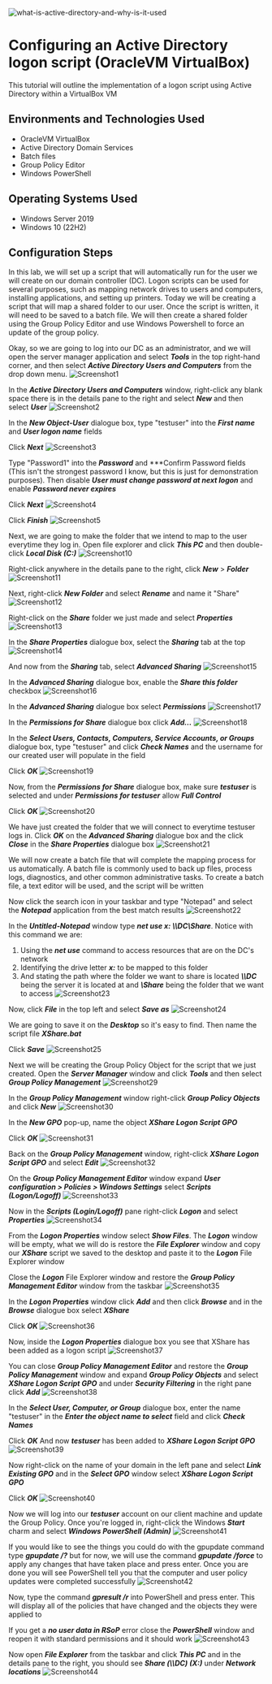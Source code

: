 ![what-is-active-directory-and-why-is-it-used](https://github.com/Brandon-Baker11/Configuring-an-Active-Directory-logon-script/assets/140644499/1ab31f15-f765-49e3-bdab-8e8704eecb6c)

# Configuring an Active Directory logon script (OracleVM VirtualBox)
This tutorial will outline the implementation of a logon script using Active Directory within a VirtualBox VM

## Environments and Technologies Used
- OracleVM VirtualBox
- Active Directory Domain Services
- Batch files
- Group Policy Editor
- Windows PowerShell

## Operating Systems Used
- Windows Server 2019
- Windows 10 (22H2)

## Configuration Steps
In this lab, we will set up a script that will automatically run for the user we will create on our domain controller (DC). Logon scripts can be used for several purposes, such as mapping network drives to users and computers, installing applications, and setting up printers. Today we will be creating a script that will map a shared folder to our user. Once the script is written, it will need to be saved to a batch file. We will then create a shared folder using the Group Policy Editor and use Windows Powershell to force an update of the group policy.


Okay, so we are going to log into our DC as an administrator, and we will open the server manager application and select ***Tools*** in the top right-hand corner, and then select ***Active Directory Users and Computers*** from the drop down menu.
![Screenshot1](https://github.com/Brandon-Baker11/Configuring-an-Active-Directory-logon-script/assets/140644499/34ef2feb-a39c-445c-9eba-700cccfb655c)


<!--In the ***Active Directory Users and Computers*** window, right-click any blank space there is in the details pane to the right and select ***New*** and then select ***Group***
![Screenshot0](https://github.com/Brandon-Baker11/Configuring-an-Active-Directory-logon-script/assets/140644499/f72f086c-a053-4187-b3c4-3f215aa6679b)


In the ***New Object-Group*** dialogue box, type "Folder Redirect" into the ***Group name*** field

Click ***OK***
![Screenshot01](https://github.com/Brandon-Baker11/Configuring-an-Active-Directory-logon-script/assets/140644499/58244e12-7942-4fac-aec6-041bee14ca5b)-->


In the ***Active Directory Users and Computers*** window, right-click any blank space there is in the details pane to the right and select ***New*** and then select ***User***
![Screenshot2](https://github.com/Brandon-Baker11/Configuring-an-Active-Directory-logon-script/assets/140644499/8b6f7e89-87a2-4e0a-a7d8-1c5172cac459)


In the ***New Object-User*** dialogue box, type "testuser" into the ***First name*** and ***User logon name*** fields

Click ***Next***
![Screenshot3](https://github.com/Brandon-Baker11/Configuring-an-Active-Directory-logon-script/assets/140644499/27827024-dfe7-4078-a002-d07479d0f721)


Type "Password1" into the ***Password*** and ***Confirm Password fields (This isn't the strongest password I know, but this is just for demonstration purposes). Then disable ***User must change password at next logon*** and enable ***Password never expires*** 

Click ***Next***
![Screenshot4](https://github.com/Brandon-Baker11/Configuring-an-Active-Directory-logon-script/assets/140644499/6c082d30-cae2-4e0f-a86b-251c14c29172)


Click ***Finish***
![Screenshot5](https://github.com/Brandon-Baker11/Configuring-an-Active-Directory-logon-script/assets/140644499/e1cefbfe-e931-48f9-ab74-fc5e9cdc61d2)


<!--Now, back on the ***Active Directory Users and Computers*** window, right-click the group we just created, ***Folder Redirect*** and select ***Properties***
![Screenshot6](https://github.com/Brandon-Baker11/Configuring-an-Active-Directory-logon-script/assets/140644499/8c3ec0a6-d362-498b-b377-8c0d9d463c3f)


From the ***Folder Redirect Properties*** dialogue box, select the ***Members*** tab and click ***Add***
![Screenshot7](https://github.com/Brandon-Baker11/Configuring-an-Active-Directory-logon-script/assets/140644499/a4e87993-daf7-4f7c-b84e-e6174ed873cd)


In the ***Select Users, Contacts, Computers, Service Accounts, or Groups*** dialogue box, type "testuser" in the ***Enter the object names to select*** field and click ***Check Names*** and click ***OK***
> The user's username will populate once you click the ***Check Names*** button
![Screenshot8](https://github.com/Brandon-Baker11/Configuring-an-Active-Directory-logon-script/assets/140644499/3de5519a-d83a-4625-b83e-958762559fba)


The user ***testuser*** is now added as a member of the ***Folder Redirect*** group

Click ***OK***
![Screenshot9](https://github.com/Brandon-Baker11/Configuring-an-Active-Directory-logon-script/assets/140644499/e8492b10-beb3-4632-bdad-da6619c6dd71) -->


Next, we are going to make the folder that we intend to map to the user everytime they log in. Open file explorer and click ***This PC*** and then double-click ***Local Disk (C:)***
![Screenshot10](https://github.com/Brandon-Baker11/Configuring-an-Active-Directory-logon-script/assets/140644499/933dd252-968a-4e3e-8649-43f558d0e255)


Right-click anywhere in the details pane to the right, click ***New*** > ***Folder***
![Screenshot11](https://github.com/Brandon-Baker11/Configuring-an-Active-Directory-logon-script/assets/140644499/eca7e236-5a5f-49c8-9cbb-f53ebec6b8c3)


Next, right-click ***New Folder*** and select ***Rename*** and name it "Share"
![Screenshot12](https://github.com/Brandon-Baker11/Configuring-an-Active-Directory-logon-script/assets/140644499/fca69e15-3305-4e5e-a981-c60ac1b0f13e)


Right-click on the ***Share*** folder we just made and select ***Properties***
![Screenshot13](https://github.com/Brandon-Baker11/Configuring-an-Active-Directory-logon-script/assets/140644499/c1b69964-ac19-46f8-aaf0-a0d12e11eb42)


In the ***Share Properties*** dialogue box, select the ***Sharing*** tab at the top
![Screenshot14](https://github.com/Brandon-Baker11/Configuring-an-Active-Directory-logon-script/assets/140644499/8ff769e5-e942-4b03-8dcb-7b783e617030)


And now from the ***Sharing*** tab, select ***Advanced Sharing*** 
![Screenshot15](https://github.com/Brandon-Baker11/Configuring-an-Active-Directory-logon-script/assets/140644499/68fd2e17-02fa-4985-99f2-a223671a0200)


In the ***Advanced Sharing*** dialogue box, enable the ***Share this folder*** checkbox
![Screenshot16](https://github.com/Brandon-Baker11/Configuring-an-Active-Directory-logon-script/assets/140644499/96717e9d-9e24-4732-bc75-829bef2f85a8)


In the ***Advanced Sharing*** dialogue box select ***Permissions***
![Screenshot17](https://github.com/Brandon-Baker11/Configuring-an-Active-Directory-logon-script/assets/140644499/b87df3f8-435f-45c9-9c6b-b80790191659)


In the ***Permissions for Share*** dialogue box click ***Add...***
![Screenshot18](https://github.com/Brandon-Baker11/Configuring-an-Active-Directory-logon-script/assets/140644499/5e50fd26-c535-42d5-9c12-b30bbad4bc51)


In the ***Select Users, Contacts, Computers, Service Accounts, or Groups*** dialogue box, type "testuser" and click ***Check Names*** and the username for our created user will populate in the field

Click ***OK***
![Screenshot19](https://github.com/Brandon-Baker11/Configuring-an-Active-Directory-logon-script/assets/140644499/7feabb2c-b5aa-49a0-a0e7-20a03fd3b086)


Now, from the ***Permissions for Share*** dialogue box, make sure ***testuser*** is selected and under ***Permissions for testuser*** allow ***Full Control***

Click ***OK***
![Screenshot20](https://github.com/Brandon-Baker11/Configuring-an-Active-Directory-logon-script/assets/140644499/66fcea29-8033-4759-95ac-293a5a25ba90)


We have just created the folder that we will connect to everytime testuser logs in. Click ***OK*** on the ***Advanced Sharing*** dialogue box and the click ***Close*** in the ***Share Properties*** dialogue box
![Screenshot21](https://github.com/Brandon-Baker11/Configuring-an-Active-Directory-logon-script/assets/140644499/1713bbd3-07ee-4546-bdbe-7a86a35334ac)


We will now create a batch file that will complete the mapping process for us automatically. A batch file is commonly used to back up files, process logs, diagnostics, and other common administrative tasks. To create a batch file, a text editor will be used, and the script will be written


Now click the search icon in your taskbar and type "Notepad" and select the ***Notepad*** application from the best match results
![Screenshot22](https://github.com/Brandon-Baker11/Configuring-an-Active-Directory-logon-script/assets/140644499/f7dda5b1-2bcd-4f38-aa88-7d2946d9819e)


In the ***Untitled-Notepad*** window type ***net use x: \\\DC\Share***. Notice with this command we are:
1. Using the ***net use*** command to access resources that are on the DC's network
2. Identifying the drive letter ***x:*** to be mapped to this folder
3. And stating the path where the folder we want to share is located ***\\\DC*** being the server it is located at and ***\Share*** being the folder that we want to access
![Screenshot23](https://github.com/Brandon-Baker11/Configuring-an-Active-Directory-logon-script/assets/140644499/5abd96ba-5130-41c0-8c88-197b21404120)


Now, click ***File*** in the top left and select ***Save as***
![Screenshot24](https://github.com/Brandon-Baker11/Configuring-an-Active-Directory-logon-script/assets/140644499/219d4375-7ba3-4e2a-9217-5ba8f8e322c2)


We are going to save it on the ***Desktop*** so it's easy to find. Then name the script file ***XShare.bat***

Click ***Save***
![Screenshot25](https://github.com/Brandon-Baker11/Configuring-an-Active-Directory-logon-script/assets/140644499/c22b7dbc-af20-4f70-a406-224c257c80f6)


<!--Close the ***NotePad*** window and minimize any other windows that are open and you'll see that our batch file is saved onto the desktop. Right-click ***XShare.bat*** and select ***Run as Administrator
![Screenshot26](https://github.com/Brandon-Baker11/Configuring-an-Active-Directory-logon-script/assets/140644499/9315ae38-4fc7-48d3-96a7-fc81d144858d)


If a ***User Account Control*** prompt pops up asking for permission to run the program, click ***Yes*** or type in your administrator credentials to allow the script to be automatically run in the command line
![Screenshot27](https://github.com/Brandon-Baker11/Configuring-an-Active-Directory-logon-script/assets/140644499/bc3f8698-b2b0-4b92-887c-675fe629ea9f)


Now restore the ***File Explorer*** window and select ***This PC*** in the left-hand pane and notice that the script created the ***Share*** under network locations
![Screenshot28](https://github.com/Brandon-Baker11/Configuring-an-Active-Directory-logon-script/assets/140644499/52502f32-0486-4811-a1b2-397ea0b39f71) -->


Next we will be creating the Group Policy Object for the script that we just created. Open the ***Server Manager*** window and click ***Tools*** and then select ***Group Policy Management***
![Screenshot29](https://github.com/Brandon-Baker11/Configuring-an-Active-Directory-logon-script/assets/140644499/6e1ae095-5bde-46ad-8f14-a991cd716078)


In the ***Group Policy Management*** window right-click ***Group Policy Objects*** and click ***New***
![Screenshot30](https://github.com/Brandon-Baker11/Configuring-an-Active-Directory-logon-script/assets/140644499/b2dd3cd1-fdb0-47c3-9885-e57212097255)

In the ***New GPO*** pop-up, name the object ***XShare Logon Script GPO***

Click ***OK***
![Screenshot31](https://github.com/Brandon-Baker11/Configuring-an-Active-Directory-logon-script/assets/140644499/ea9cd782-0b88-455d-928a-2e09f2b48feb)


Back on the ***Group Policy Management*** window, right-click ***XShare Logon Script GPO*** and select ***Edit***
![Screenshot32](https://github.com/Brandon-Baker11/Configuring-an-Active-Directory-logon-script/assets/140644499/84ed437b-fd7b-4aa6-bcf2-244e675ae62f)


On the ***Group Policy Management Editor*** window expand ***User configuration > Policies > Windows Settings*** select ***Scripts (Logon/Logoff)***
![Screenshot33](https://github.com/Brandon-Baker11/Configuring-an-Active-Directory-logon-script/assets/140644499/30639fc0-1672-44d8-8453-a30dec54dfd8)


Now in the ***Scripts (Login/Logoff)*** pane right-click ***Logon*** and select ***Properties***
![Screenshot34](https://github.com/Brandon-Baker11/Configuring-an-Active-Directory-logon-script/assets/140644499/94db04b9-d23e-4987-86de-8571c6594668)


From the ***Logon Properties*** window select ***Show Files***. The ***Logon*** window will be empty, what we will do is restore the ***File Explorer*** window and copy our ***XShare*** script we saved to the desktop and paste it to the ***Logon*** File Explorer window

Close the ***Logon*** File Explorer window and restore the ***Group Policy Management Editor*** window from the taskbar
![Screenshot35](https://github.com/Brandon-Baker11/Configuring-an-Active-Directory-logon-script/assets/140644499/81af6c76-f51a-4c95-bfa2-0696e1fd7693)


In the ***Logon Properties*** window click ***Add*** and then click ***Browse*** and in the ***Browse*** dialogue box select ***XShare***

Click ***OK***
![Screenshot36](https://github.com/Brandon-Baker11/Configuring-an-Active-Directory-logon-script/assets/140644499/adcdc458-e913-4e34-92bc-3ed4df65c6a7)


Now, inside the ***Logon Properties*** dialogue box you see that XShare has been added as a logon script
![Screenshot37](https://github.com/Brandon-Baker11/Configuring-an-Active-Directory-logon-script/assets/140644499/c84c5337-ccd6-473d-935a-100c6581b8cf)


You can close ***Group Policy Management Editor*** and restore the ***Group Policy Management*** window and expand ***Group Policy Objects*** and select ***XShare Logon Script GPO*** and under ***Security Filtering*** in the right pane click ***Add***
![Screenshot38](https://github.com/Brandon-Baker11/Configuring-an-Active-Directory-logon-script/assets/140644499/752554d1-2fa7-4dee-b4e2-7671bb556f30)


In the ***Select User, Computer, or Group*** dialogue box, enter the name "testuser" in the ***Enter the object name to select*** field and click ***Check Names***

Click ***OK***
And now ***testuser*** has been added to ***XShare Logon Script GPO*** 
![Screenshot39](https://github.com/Brandon-Baker11/Configuring-an-Active-Directory-logon-script/assets/140644499/7a23e9a7-d9b1-4109-8ab9-52711989736e)


Now right-click on the name of your domain in the left pane and select ***Link Existing GPO*** and in the ***Select GPO*** window select ***XShare Logon Script GPO***

Click ***OK***
![Screenshot40](https://github.com/Brandon-Baker11/Configuring-an-Active-Directory-logon-script/assets/140644499/239d1ee4-70cd-4402-8ae5-03ecb19742f1)


Now we will log into our ***testuser*** account on our client machine and update the Group Policy. Once you're logged in, right-click the Windows ***Start*** charm and select ***Windows PowerShell (Admin)***
![Screenshot41](https://github.com/Brandon-Baker11/Configuring-an-Active-Directory-logon-script/assets/140644499/75265941-d9b0-450c-a39f-fea5e796d229)


If you would like to see the things you could do with the gpupdate command type ***gpupdate /?*** but for now, we will use the command ***gpupdate /force*** to apply any changes that have taken place and press enter. Once you are done you will see PowerShell tell you that the computer and user policy updates were completed successfully
![Screenshot42](https://github.com/Brandon-Baker11/Configuring-an-Active-Directory-logon-script/assets/140644499/b7ac2667-77cd-4261-8045-5058fff914df)


Now, type the command ***gpresult /r*** into PowerShell and press enter. This will display all of the policies that have changed and the objects they were applied to

If you get a ***no user data in RSoP*** error close the ***PowerShell*** window and reopen it with standard permissions and it should work
![Screenshot43](https://github.com/Brandon-Baker11/Configuring-an-Active-Directory-logon-script/assets/140644499/e39f5ce2-0641-4863-823a-b928bad95d48)


Now open ***File Explorer*** from the taskbar and click ***This PC*** and in the details pane to the right, you should see ***Share (\\\DC) (X:)*** under ***Network locations***
![Screenshot44](https://github.com/Brandon-Baker11/Configuring-an-Active-Directory-logon-script/assets/140644499/9a6e225c-5354-42cf-b676-5abb63671295)






















